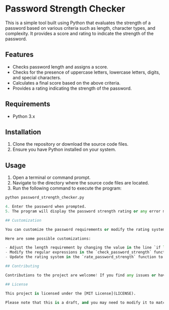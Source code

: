 # Password Strength Checker

This is a simple tool built using Python that evaluates the strength of a password based on various criteria such as length, character types, and complexity. It provides a score and rating to indicate the strength of the password.

## Features

- Checks password length and assigns a score.
- Checks for the presence of uppercase letters, lowercase letters, digits, and special characters.
- Calculates a final score based on the above criteria.
- Provides a rating indicating the strength of the password.

## Requirements

- Python 3.x

## Installation

1. Clone the repository or download the source code files.
2. Ensure you have Python installed on your system.

## Usage

1. Open a terminal or command prompt.
2. Navigate to the directory where the source code files are located.
3. Run the following command to execute the program:

```python
python password_strength_checker.py

4. Enter the password when prompted.
5. The program will display the password strength rating or any error messages if the password does not meet the requirements.

## Customization

You can customize the password requirements or modify the rating system based on your needs by editing the source code file `password_strength_checker.py`. 

Here are some possible customizations:

- Adjust the length requirement by changing the value in the line `if len(password) >= 8:` (change `8` to your desired length).
- Modify the regular expressions in the `check_password_strength` function to include or exclude specific character types.
- Update the rating system in the `rate_password_strength` function to suit your preferences.

## Contributing

Contributions to the project are welcome! If you find any issues or have suggestions for improvements, please feel free to open an issue or submit a pull request.

## License

This project is licensed under the [MIT License](LICENSE).

Please note that this is a draft, and you may need to modify it to match your specific project structure and requirements. Also, remember to include the LICENSE file if you choose to use the MIT License or any other appropriate license for your project.
